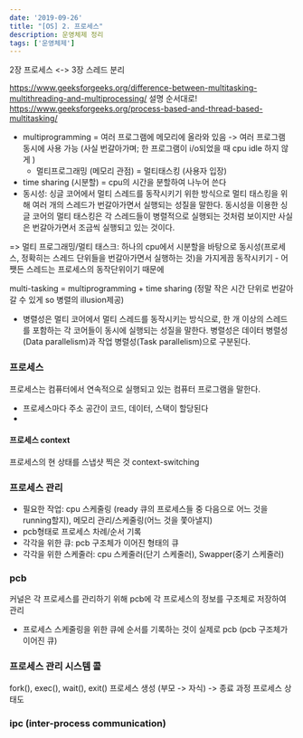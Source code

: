 ```yaml
---
date: '2019-09-26'
title: "[OS] 2. 프로세스"
description: 운영체제 정리
tags: ['운영체제']
---
```

> 

2장 프로세스 <-> 3장 스레드 분리

https://www.geeksforgeeks.org/difference-between-multitasking-multithreading-and-multiprocessing/ 설명 순서대로!
https://www.geeksforgeeks.org/process-based-and-thread-based-multitasking/

- multiprogramming  = 여러 프로그램에 메모리에 올라와 있음 -> 여러 프로그램 동시에 사용 가능 (사실 번갈아가며; 한 프로그램이 i/o되었을 때 cpu idle 하지 않게 )
    - 멀티프로그래밍 (메모리 관점) = 멀티태스킹 (사용자 입장)
- time sharing (시분할) = cpu의 시간을 분할하여 나누어 쓴다
- 동시성: 싱글 코어에서 멀티 스레드를 동작시키기 위한 방식으로 멀티 태스킹을 위해 여러 개의 스레드가 번갈아가면서 실행되는 성질을 말한다. 동시성을 이용한 싱글 코어의 멀티 태스킹은 각 스레드들이 병렬적으로 실행되는 것처럼 보이지만 사실은 번갈아가면서 조금씩 실행되고 있는 것이다.

=> 멀티 프로그래밍/멀티 태스크: 하나의 cpu에서 시분할을 바탕으로 동시성(프로세스, 정확히는 스레드 단위들을 번갈아가면서 실행하는 것)을 가지게끔 동작시키기
    - 어쨋든 스레드는 프로세스의 동작단위이기 때문에 

multi-tasking = multiprogramming + time sharing (정말 작은 시간 단위로 번갈아갈 수 있게 so 병렬의 illusion제공)

- 병렬성은 멀티 코어에서 멀티 스레드를 동작시키는 방식으로, 한 개 이상의 스레드를 포함하는 각 코어들이 동시에 실행되는 성질을 말한다. 병렬성은 데이터 병렬성(Data parallelism)과 작업 병렬성(Task parallelism)으로 구분된다.

### 프로세스
프로세스는 컴퓨터에서 연속적으로 실행되고 있는 컴퓨터 프로그램을 말한다.
- 프로세스마다 주소 공간이 코드, 데이터, 스택이 할당된다
- 
#### 프로세스 context
프로세스의 현 상태를 스냅샷 찍은 것
context-switching

### 프로세스 관리
- 필요한 작업: cpu 스케줄링 (ready 큐의 프로세스들 중 다음으로 어느 것을 running할지), 메모리 관리/스케줄링(어느 것을 쫓아낼지)
- pcb형태로 프로세스 차례/순서 기록
- 각각을 위한 큐: pcb 구조체가 이어진 형태의 큐
- 각각을 위한 스케줄러: cpu 스케줄러(단기 스케줄러), Swapper(중기 스케줄러)

### pcb
커널은 각 프로세스를 관리하기 위해 pcb에 각 프로세스의 정보를 구조체로 저장하여 관리
- 프로세스 스케줄링을 위한 큐에 순서를 기록하는 것이 실제로 pcb (pcb 구조체가 이어진 큐)

### 프로세스 관리 시스템 콜
fork(), exec(), wait(), exit()
프로세스 생성 (부모 -> 자식) -> 종료 과정
프로세스 상태도

### ipc (inter-process communication)